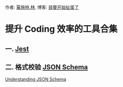 作者: [幂施特.林](https://github.com/linmingdao), 博客: [叕要开始扯蛋了](https://linmingdao.github.io/)

# 提升 Coding 效率的工具合集

## 一. [Jest](https://jestjs.io/)

## 二. 格式校验 [JSON Schema](http://json-schema.org/)

[Understanding JSON Schema](https://json-schema.org/understanding-json-schema/index.html)
